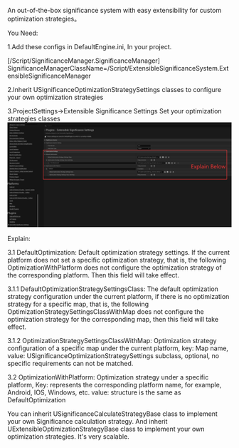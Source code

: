 An out-of-the-box significance system with easy extensibility for custom optimization strategies。

You Need:

1.Add these configs in DefaultEngine.ini, In your project.

[/Script/SignificanceManager.SignificanceManager]
SignificanceManagerClassName=/Script/ExtensibleSignificanceSystem.ExtensibleSignificanceManager

2.Inherit USignificanceOptimizationStrategySettings classes to configure your own optimization strategies

3.ProjectSettings->Extensible Significance Settings Set your optimization strategies classes
![alt text](image.png)

Explain:

 3.1 DefaultOptimization: Default optimization strategy settings. If the current platform does not set a specific optimization strategy, that is, the following OptimizationWithPlatform does not configure the optimization strategy of the corresponding platform. Then this field will take effect.

   3.1.1 DefaultOptimizationStrategySettingsClass: The default optimization strategy configuration under the current platform, if there is no optimization strategy for a specific map, that is, the following OptimizationStrategySettingsClassWithMap does not configure the optimization strategy for the corresponding map, then this field will take effect.

   3.1.2 OptimizationStrategySettingsClassWithMap: Optimization strategy configuration of a specific map under the current platform, key: Map name, value: USignificanceOptimizationStrategySettings subclass, optional, no specific requirements can not be matched.

 3.2 OptimizationWithPlatform: Optimization strategy under a specific platform, Key: represents the corresponding platform name, for example, Android, IOS, Windows, etc. value: structure is the same as DefaultOptimization


You can inherit USignificanceCalculateStrategyBase class to implement your own Significance calculation strategy. And inherit UExtensibleOptimizationStrategyBase class to implement your own optimization strategies. It's very scalable.
